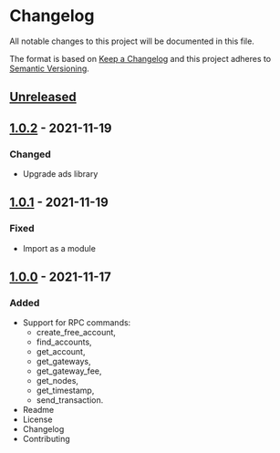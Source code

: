 # Changelog

All notable changes to this project will be documented in this file.

The format is based on [Keep a Changelog](https://keepachangelog.com/en/1.0.0/)
and this project adheres to [Semantic Versioning](https://semver.org/spec/v2.0.0.html).

## [Unreleased]

## [1.0.2] - 2021-11-19
### Changed
- Upgrade ads library

## [1.0.1] - 2021-11-19
### Fixed
- Import as a module

## [1.0.0] - 2021-11-17
### Added
- Support for RPC commands:
    - create_free_account,
    - find_accounts,
    - get_account,
    - get_gateways,
    - get_gateway_fee,
    - get_nodes,
    - get_timestamp,
    - send_transaction.
- Readme
- License
- Changelog
- Contributing

[Unreleased]: https://github.com/adshares/ads-js-client/compare/v1.0.2...HEAD

[1.0.2]: https://github.com/adshares/ads-js/compare/v1.0.1...v1.0.2
[1.0.1]: https://github.com/adshares/ads-js/compare/v1.0.0...v1.0.1
[1.0.0]: https://github.com/adshares/ads-js-client/releases/tag/v1.0.0
